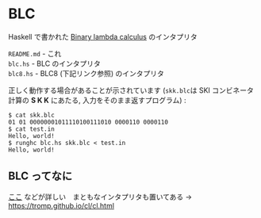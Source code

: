 # BLC
Haskell で書かれた [Binary lambda calculus](https://esolangs.org/wiki/Binary_lambda_calculus) のインタプリタ

```README.md``` - これ  
```blc.hs``` - BLC のインタプリタ  
```blc8.hs``` - BLC8 (下記リンク参照) のインタプリタ

正しく動作する場合があることが示されています (```skk.blc```は SKI コンビネータ計算の **S K K** にあたる, 入力をそのまま返すプログラム) :
```console
$ cat skk.blc
01 01 00000001011110100111010 0000110 0000110
$ cat test.in
Hello, world!
$ runghc blc.hs skk.blc < test.in
Hello, world!
```

## BLC ってなに
[ここ](https://tromp.github.io/cl/Binary_lambda_calculus.html) などが詳しい　まともなインタプリタも置いてある → https://tromp.github.io/cl/cl.html
